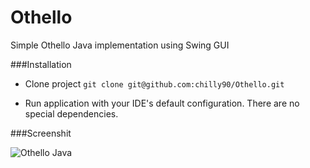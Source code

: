 Othello
=======

Simple Othello Java implementation using Swing GUI

###Installation

- Clone project `git clone git@github.com:chilly90/Othello.git`

- Run application with your IDE's default configuration. There are no special dependencies.

###Screenshit

![Othello Java](http://i.imgur.com/q0aBeen.png)
